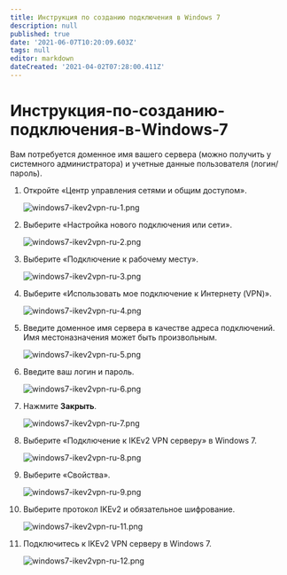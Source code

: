 ```yaml
---
title: Инструкция по созданию подключения в Windows 7
description: null
published: true
date: '2021-06-07T10:20:09.603Z'
tags: null
editor: markdown
dateCreated: '2021-04-02T07:28:00.411Z'
---
```


# Инструкция-по-созданию-подключения-в-Windows-7

Вам потребуется доменное имя вашего сервера \(можно получить у системного администратора\) и учетные данные пользователя \(логин/пароль\).

1. Откройте «Центр управления сетями и общим доступом».

   ![windows7-ikev2vpn-ru-1.png](../../../.gitbook/assets/windows7-ikev2vpn-ru-1.png)

2. Выберите «Настройка нового подключения или сети».

   ![windows7-ikev2vpn-ru-2.png](../../../.gitbook/assets/windows7-ikev2vpn-ru-2.png)

3. Выберите «Подключение к рабочему месту».

   ![windows7-ikev2vpn-ru-3.png](../../../.gitbook/assets/windows7-ikev2vpn-ru-3.png)

4. Выберите «Использовать мое подключение к Интернету \(VPN\)».

   ![windows7-ikev2vpn-ru-4.png](../../../.gitbook/assets/windows7-ikev2vpn-ru-4.png)

5. Введите доменное имя сервера в качестве адреса подключений. Имя местоназначения может быть произвольным.

   ![windows7-ikev2vpn-ru-5.png](../../../.gitbook/assets/windows7-ikev2vpn-ru-5.png)

6. Введите ваш логин и пароль.

   ![windows7-ikev2vpn-ru-6.png](../../../.gitbook/assets/windows7-ikev2vpn-ru-6.png)

7. Нажмите **Закрыть**.

   ![windows7-ikev2vpn-ru-7.png](../../../.gitbook/assets/windows7-ikev2vpn-ru-7.png)

8. Выберите «Подключение к IKEv2 VPN серверу» в Windows 7.

   ![windows7-ikev2vpn-ru-8.png](../../../.gitbook/assets/windows7-ikev2vpn-ru-8.png)

9. Выберите «Свойства».

   ![windows7-ikev2vpn-ru-9.png](../../../.gitbook/assets/windows7-ikev2vpn-ru-9.png)

10. Выберите протокол IKEv2 и обязательное шифрование.

    ![windows7-ikev2vpn-ru-11.png](../../../.gitbook/assets/windows7-ikev2vpn-ru-11.png)

11. Подключитесь к IKEv2 VPN серверу в Windows 7.

    ![windows7-ikev2vpn-ru-12.png](../../../.gitbook/assets/windows7-ikev2vpn-ru-12.png)

